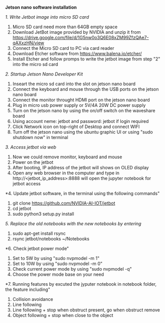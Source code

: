 **Jetson nano software installation**

*1. Write Jetbot image into micro SD card*

1. Micro SD card need more than 64GB empty space
2. Download JetBot image provided by NVIDIA and unzip it from https://drive.google.com/file/d/1G5nw0o3Q6E08xZM99ZfzQAe7-qAXxzHN/view
3. Connect the Micro SD card to PC via card reader
4. Download Etcher software from https://www.balena.io/etcher/
5. Install Etcher and follow promps to write the jetbot image from step "2" into the micro sd card

*2. Startup Jetson Nano Developer Kit*

1. Inseart the micro sd card into the slot on jetson nano board
2. Connect the keyboard and mouse through the USB ports on the jetson nano board
3. Connect the monitor throught HDMI port on the jetson nano board
4. Plug in micro usb power supply or 5V/4A 20W DC power supply
5. Turn on the jetson nano by using the on/off switch on the waveshare board
6. Using account neme: jetbot and password: jetbot if login required
7. Click Network icon on top-right of Desktop and connect WIFI
8. Turn off the jetson nano using the ubuntu graphic UI or using "sudo shutdown now" in terminal

*3. Access jetbot via web*

1. Now we could remove monitor, keyboard and mouse
2. Power on the jetbot
3. After booting, IP address of the jetbot will shows on OLED display
4. Open any web browser in the computer and type in http://<jetbot_ip_address>:8888 will open the jupyter notebook for jetbot access

*4. Update jetbot software, in the terminal using the following commands"

1. git clone https://github.com/NVIDIA-AI-IOT/jetbot
2. cd jetbot
3. sudo python3 setup.py install

*5. Replace the old notebooks with the new notebooks by entering*

1. sudo apt-get install rsync
2. rsync jetbot/notebooks ~/Notebooks

*6. Check jetbot power mode"

1. Set to 5W by using "sudo nvpmodel -m 1"
2. Set to 10W by using "sudo nvpmodel -m 0"
3. Check current power mode by using "sudo nvpmodel -q"
4. Choose the power mode base on your need

*7. Running features by excuted the jyputer notebook in notebook folder, the feature including"

1. Collision avoidance
2. Line following
3. Line following + stop when obstruct present, go when obstruct remove
4. Object following + stop when close to the object
